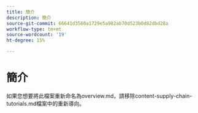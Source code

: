 ```yaml
---
title: 簡介
description: 簡介
source-git-commit: 66641d3560a1729e5a982ab70d523b0d82dbd28a
workflow-type: tm+mt
source-wordcount: '19'
ht-degree: 15%

---
```


# 簡介

如果您想要將此檔案重新命名為overview.md，請移除content-supply-chain-tutorials.md檔案中的重新導向。
